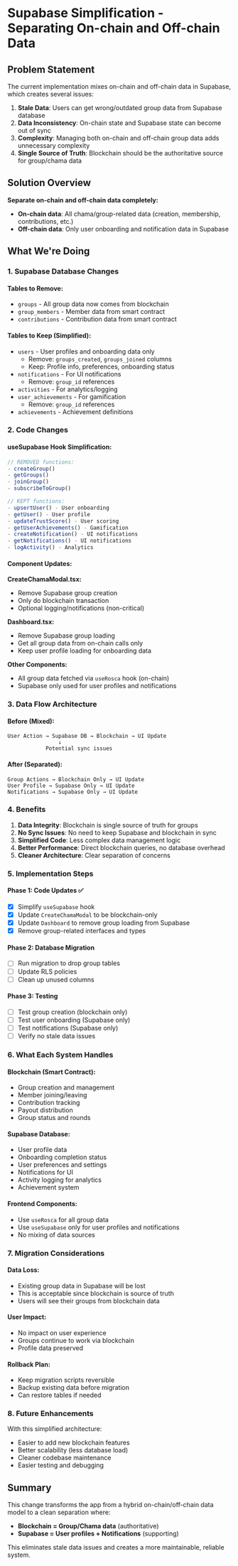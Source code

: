 # Supabase Simplification - Separating On-chain and Off-chain Data

## Problem Statement

The current implementation mixes on-chain and off-chain data in Supabase, which creates several issues:

1. **Stale Data**: Users can get wrong/outdated group data from Supabase database
2. **Data Inconsistency**: On-chain state and Supabase state can become out of sync
3. **Complexity**: Managing both on-chain and off-chain group data adds unnecessary complexity
4. **Single Source of Truth**: Blockchain should be the authoritative source for group/chama data

## Solution Overview

**Separate on-chain and off-chain data completely:**
- **On-chain data**: All chama/group-related data (creation, membership, contributions, etc.)
- **Off-chain data**: Only user onboarding and notification data in Supabase

## What We're Doing

### 1. Supabase Database Changes

#### Tables to Remove:
- `groups` - All group data now comes from blockchain
- `group_members` - Member data from smart contract
- `contributions` - Contribution data from smart contract

#### Tables to Keep (Simplified):
- `users` - User profiles and onboarding data only
  - Remove: `groups_created`, `groups_joined` columns
  - Keep: Profile info, preferences, onboarding status
- `notifications` - For UI notifications
  - Remove: `group_id` references
- `activities` - For analytics/logging
- `user_achievements` - For gamification
  - Remove: `group_id` references
- `achievements` - Achievement definitions

### 2. Code Changes

#### useSupabase Hook Simplification:
```typescript
// REMOVED functions:
- createGroup()
- getGroups()  
- joinGroup()
- subscribeToGroup()

// KEPT functions:
- upsertUser() - User onboarding
- getUser() - User profile
- updateTrustScore() - User scoring
- getUserAchievements() - Gamification
- createNotification() - UI notifications
- getNotifications() - UI notifications
- logActivity() - Analytics
```

#### Component Updates:

**CreateChamaModal.tsx:**
- Remove Supabase group creation
- Only do blockchain transaction
- Optional logging/notifications (non-critical)

**Dashboard.tsx:**
- Remove Supabase group loading
- Get all group data from on-chain calls only
- Keep user profile loading for onboarding data

**Other Components:**
- All group data fetched via `useRosca` hook (on-chain)
- Supabase only used for user profiles and notifications

### 3. Data Flow Architecture

#### Before (Mixed):
```
User Action → Supabase DB → Blockchain → UI Update
                ↓
            Potential sync issues
```

#### After (Separated):
```
Group Actions → Blockchain Only → UI Update
User Profile → Supabase Only → UI Update
Notifications → Supabase Only → UI Update
```

### 4. Benefits

1. **Data Integrity**: Blockchain is single source of truth for groups
2. **No Sync Issues**: No need to keep Supabase and blockchain in sync
3. **Simplified Code**: Less complex data management logic
4. **Better Performance**: Direct blockchain queries, no database overhead
5. **Cleaner Architecture**: Clear separation of concerns

### 5. Implementation Steps

#### Phase 1: Code Updates ✅
- [x] Simplify `useSupabase` hook
- [x] Update `CreateChamaModal` to be blockchain-only
- [x] Update `Dashboard` to remove group loading from Supabase
- [x] Remove group-related interfaces and types

#### Phase 2: Database Migration
- [ ] Run migration to drop group tables
- [ ] Update RLS policies
- [ ] Clean up unused columns

#### Phase 3: Testing
- [ ] Test group creation (blockchain only)
- [ ] Test user onboarding (Supabase only)
- [ ] Test notifications (Supabase only)
- [ ] Verify no stale data issues

### 6. What Each System Handles

#### Blockchain (Smart Contract):
- Group creation and management
- Member joining/leaving
- Contribution tracking
- Payout distribution
- Group status and rounds

#### Supabase Database:
- User profile data
- Onboarding completion status
- User preferences and settings
- Notifications for UI
- Activity logging for analytics
- Achievement system

#### Frontend Components:
- Use `useRosca` for all group data
- Use `useSupabase` only for user profiles and notifications
- No mixing of data sources

### 7. Migration Considerations

#### Data Loss:
- Existing group data in Supabase will be lost
- This is acceptable since blockchain is source of truth
- Users will see their groups from blockchain data

#### User Impact:
- No impact on user experience
- Groups continue to work via blockchain
- Profile data preserved

#### Rollback Plan:
- Keep migration scripts reversible
- Backup existing data before migration
- Can restore tables if needed

### 8. Future Enhancements

With this simplified architecture:
- Easier to add new blockchain features
- Better scalability (less database load)
- Cleaner codebase maintenance
- Easier testing and debugging

## Summary

This change transforms the app from a hybrid on-chain/off-chain data model to a clean separation where:
- **Blockchain = Group/Chama data** (authoritative)
- **Supabase = User profiles + Notifications** (supporting)

This eliminates stale data issues and creates a more maintainable, reliable system.
